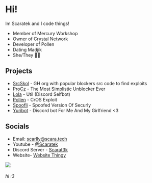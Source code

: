 # Hi!
Im Scaratek and I code things!
- Member of Mercury Workshop
- Owner of Crystal Network
- Developer of Pollen
- Dating Madjik
- She/They 🏳️‍⚧️

## Projects
- [SrcSkol](https://github.com/src-skol) - GH org with popular blockers src code to find exploits
- [ProCz](https://github.com/scaratek/procz) - The Most Simplistic Unblocker Ever
- [Lola](https://github.com/scaratek/lola) - Util (Discord Selfbot)
- [Pollen](https://github.com/mercuryworkshop/pollen) - CrOS Exploit
- [Spoofli](https://github.com/mercuryworkshop/spoofli) - Spoofed Version Of Securly
- [Yuribot](https://github.com/scaratek/yuribot) - Discord bot For Me And My Girlfriend <3

## Socials
- Email: [scarlly@scara.tech](mailto:scarlly@scara.tech)
- Youtube - [@Scaratek](https://www.youtuber.com/@scaratek)
- Discord Server - [Scarat3k](https://discord.gg/JawyTs5zsh)
- Website- [Website Thingy](https://scarat3k.me)

<a href="https://www.buymeacoffee.com/scarat3k"><img src="https://img.buymeacoffee.com/button-api/?text=Buy me a coffee&emoji=☕&slug=scarat3k&button_colour=f5bce0&font_colour=000000&font_family=Cookie&outline_colour=000000&coffee_colour=FFDD00" /></a>
###### hi :3
